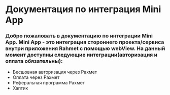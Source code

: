 # Документация по интеграция Mini App 

### Добро пожаловать в документацию по интеграции Mini App. Mini App - это интеграция стороннего проекта/сервиса внутри приложения Rahmet с помощью webView. На данный момент доступны следующие интеграции(авторизация и оплата обязательны): 

- Бесшовная авторизация через Рахмет
- Оплата через Рахмет
- Реферальная программа Рахмет
- Хаптик 
